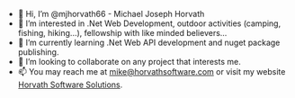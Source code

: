 - 👋 Hi, I’m @mjhorvath66 - Michael Joseph Horvath
- 👀 I’m interested in .Net Web Development, outdoor activities (camping, fishing, hiking...), fellowship with like minded believers...
- 🌱 I’m currently learning .Net Web API development and nuget package publishing.
- 💞️ I’m looking to collaborate on any project that interests me.
- 📫 You may reach me at mike@horvathsoftware.com or visit my website [Horvath Software Solutions](https://horvathsoftware.com).

<!---
mjhorvath66/mjhorvath66 is a ✨ special ✨ repository because its `README.md` (this file) appears on your GitHub profile.
You can click the Preview link to take a look at your changes.
--->
